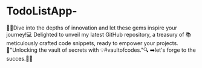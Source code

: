 # TodoListApp-
💨🌐Dive into the depths of innovation and let these gems inspire your journey!💻 Delighted to unveil my latest GitHub repository, a treasury of 📚meticulously crafted code snippets, ready to empower your projects.🔑"Unlocking the vault of secrets with 💡#vaultofcodes."🔍 ➡️let's forge to the succes.🔮📂
